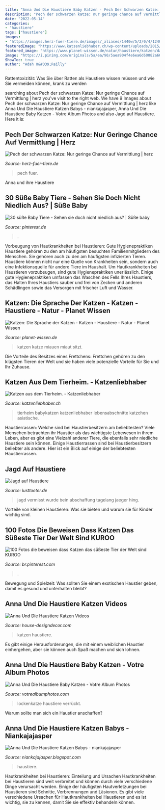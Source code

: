 ```yaml
---
title: "Anna Und Die Haustiere Baby Katzen - Pech Der Schwarzen Katze: Nur Geringe Chance Auf Vermittlung"
description: "Pech der schwarzen katze: nur geringe chance auf vermittlung"
date: "2022-05-14"
categories:
- "haustiere"
tags: ["haustiere"]
images:
- "https://images.herz-fuer-tiere.de/images/_aliases/1440w/5/2/0/4/124025-1-de-DE/Schwarz_FB.jpg"
featuredImage: "https://www.katzenliebhaber.ch/wp-content/uploads/2015/07/katze-1.jpg"
featured_image: "https://www.planet-wissen.de/natur/haustiere/katzen/dasmiauenisteherseltenzuhoeren100~_v-gseagaleriexl.jpg"
image: "https://i.pinimg.com/originals/5a/ea/90/5aea904f4e6ea6d60082a60f2534a14a.jpg"
ShowToc: true
author: "Adah O&#039;Reilly"
---
```



Rattentoxizität: Was Sie über Ratten als Haustiere wissen müssen und wie Sie vermeiden können, krank zu werden

	

		
searching about Pech der schwarzen Katze: Nur geringe Chance auf Vermittlung | herz you've visit to the right web. We have 9 Images about Pech der schwarzen Katze: Nur geringe Chance auf Vermittlung | herz like Anna Und Die Haustiere Katzen Babys - niankajajasper, Anna Und Die Haustiere Baby Katzen - Votre Album Photos and also Jagd auf Haustiere. Here it is:
		
    
## Pech Der Schwarzen Katze: Nur Geringe Chance Auf Vermittlung | Herz

<img loading=lazy src="https://images.herz-fuer-tiere.de/images/_aliases/1440w/5/2/0/4/124025-1-de-DE/Schwarz_FB.jpg" onerror="this.onerror=null;this.src='https://tse4.mm.bing.net/th?id=OIP.6XYbLBKlP9-YFMt_JZOuFwHaD4&amp;pid=15.1';" alt="Pech der schwarzen Katze: Nur geringe Chance auf Vermittlung | herz">

_Source: herz-fuer-tiere.de_

>pech fuer. 

	

Anna und ihre Haustiere

    
## 30 Süße Baby Tiere - Sehen Sie Doch Nicht Niedlich Aus? | Süße Baby

<img loading=lazy src="https://i.pinimg.com/736x/c2/85/f2/c285f2ecf4abcb9f461f577d9f0ac208--adorable-kittens-baby-animals.jpg" onerror="this.onerror=null;this.src='https://tse3.mm.bing.net/th?id=OIP.IhZ9k_v-OhPlxcQ32TvRxQHaLH&amp;pid=15.1';" alt="30 süße Baby Tiere - Sehen sie doch nicht niedlich aus? | Süße baby">

_Source: pinterest.de_

>. 

	

Vorbeugung von Hautkrankheiten bei Haustieren: Gute Hygienepraktiken
Haustiere gehören zu den am häufigsten besuchten Familienmitgliedern des Menschen. Sie gehören auch zu den am häufigsten infizierten Tieren. Haustiere können nicht nur eine Quelle von Krankheiten sein, sondern auch eine Infektionsquelle für andere Tiere im Haushalt. Um Hautkrankheiten bei Haustieren vorzubeugen, sind gute Hygienepraktiken unerlässlich. Einige gute Hygienepraktiken umfassen das Waschen des Fells Ihres Haustiers, das Halten Ihres Haustiers sauber und frei von Zecken und anderen Schädlingen sowie das Versorgen mit frischer Luft und Wasser.

    
## Katzen: Die Sprache Der Katzen - Katzen - Haustiere - Natur - Planet Wissen

<img loading=lazy src="https://www.planet-wissen.de/natur/haustiere/katzen/dasmiauenisteherseltenzuhoeren100~_v-gseagaleriexl.jpg" onerror="this.onerror=null;this.src='https://tse1.mm.bing.net/th?id=OIP.a6fdovPOJyf8hKD7_S7n1gHaEK&amp;pid=15.1';" alt="Katzen: Die Sprache der Katzen - Katzen - Haustiere - Natur - Planet Wissen">

_Source: planet-wissen.de_

>katzen katze miauen miaut sitzt. 

	

Die Vorteile des Besitzes eines Frettchens: Frettchen gehören zu den klügsten Tieren der Welt und sie haben viele potenzielle Vorteile für Sie und Ihr Zuhause.

    
## Katzen Aus Dem Tierheim. - Katzenliebhaber

<img loading=lazy src="https://www.katzenliebhaber.ch/wp-content/uploads/2015/07/katze-1.jpg" onerror="this.onerror=null;this.src='https://tse1.mm.bing.net/th?id=OIP.4lsZ_akG-4Uy2EB0AqbI0gHaE7&amp;pid=15.1';" alt="Katzen aus dem Tierheim. - Katzenliebhaber">

_Source: katzenliebhaber.ch_

>tierheim babykatzen katzenliebhaber lebensabschnitte katzchen asiatische. 

	

Haustierrassen: Welche sind bei Haustierbesitzern am beliebtesten?
Viele Menschen betrachten ihr Haustier als das wichtigste Lebewesen in ihrem Leben, aber es gibt eine Vielzahl anderer Tiere, die ebenfalls sehr niedliche Haustiere sein können. Einige Haustierrassen sind bei Haustierbesitzern beliebter als andere. Hier ist ein Blick auf einige der beliebtesten Haustierrassen.

    
## Jagd Auf Haustiere

<img loading=lazy src="http://lusttoeter.de/images/arielpfoteab.jpg" onerror="this.onerror=null;this.src='https://tse1.mm.bing.net/th?id=OIP.FZLUfhcwTIKfit_E-XgHngHaFj&amp;pid=15.1';" alt="Jagd auf Haustiere">

_Source: lusttoeter.de_

>jagd vermisst wurde bein abschaffung tagelang jaeger hing. 

	

Vorteile von kleinen Haustieren: Was sie bieten und warum sie für Kinder wichtig sind.

    
## 100 Fotos Die Beweisen Dass Katzen Das Süßeste Tier Der Welt Sind KUROO

<img loading=lazy src="https://i.pinimg.com/736x/ca/5f/ba/ca5fbac5482a1c69c7d5551533bf5f95.jpg" onerror="this.onerror=null;this.src='https://tse4.mm.bing.net/th?id=OIP.NJ8QJ188hXo1SjQggrdTqgHaJ4&amp;pid=15.1';" alt="100 Fotos die beweisen dass Katzen das süßeste Tier der Welt sind KUROO">

_Source: br.pinterest.com_

>. 

	

Bewegung und Spielzeit: Was sollten Sie einem exotischen Haustier geben, damit es gesund und unterhalten bleibt?

    
## Anna Und Die Haustiere Katzen Videos

<img loading=lazy src="https://i.pinimg.com/736x/cc/91/bd/cc91bdc02130cadfc54cd3de710d81bb.jpg" onerror="this.onerror=null;this.src='https://tse1.mm.bing.net/th?id=OIP.zJG9wCEwyt_FTNPecQ2BuwHaJ4&amp;pid=15.1';" alt="Anna Und Die Haustiere Katzen Videos">

_Source: house-designdecor.com_

>katzen haustiere. 

	

Es gibt einige Herausforderungen, die mit einem weiblichen Haustier einhergehen, aber sie können auch Spaß machen und sich lohnen.

    
## Anna Und Die Haustiere Baby Katzen - Votre Album Photos

<img loading=lazy src="https://i.pinimg.com/originals/5a/ea/90/5aea904f4e6ea6d60082a60f2534a14a.jpg" onerror="this.onerror=null;this.src='https://tse4.mm.bing.net/th?id=OIP.q8M7QG7P8LGS1YiVk8kvRQHaE7&amp;pid=15.1';" alt="Anna Und Die Haustiere Baby Katzen - Votre Album Photos">

_Source: votrealbumphotos.com_

>lockenkatze haustiere verrückt. 

	

Warum sollte man sich ein Haustier anschaffen?

    
## Anna Und Die Haustiere Katzen Babys - Niankajajasper

<img loading=lazy src="https://lh5.googleusercontent.com/proxy/7Ncuy8QfQiE-IFd57rNx7hXp5uXIT-pnNkL6wwx9DmY4M_6ljtwOWjgdvRd3uw9g18XeXfPwFSQrR_fOGz1yYbBKEeu-RPtPxN40a0xUMGozTQ-qEcNqPubzmiNib3-D=w1200-h630-p-k-no-nu" onerror="this.onerror=null;this.src='https://tse3.mm.bing.net/th?id=OIP.M4-W4QBBXALS3fkJSw1KBgHaIe&amp;pid=15.1';" alt="Anna Und Die Haustiere Katzen Babys - niankajajasper">

_Source: niankajajasper.blogspot.com_

>haustiere. 

	

Hautkrankheiten bei Haustieren: Einteilung und Ursachen
Hautkrankheiten bei Haustieren sind weit verbreitet und können durch viele verschiedene Dinge verursacht werden. Einige der häufigsten Hautverletzungen bei Haustieren sind Schnitte, Verbrennungen und Läsionen. Es gibt viele verschiedene Ursachen für Hautkrankheiten bei Haustieren und es ist wichtig, sie zu kennen, damit Sie sie effektiv behandeln können.

